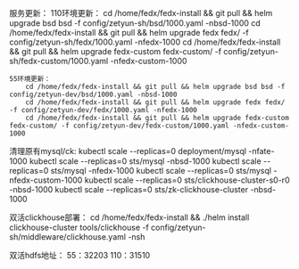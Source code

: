 服务更新：
    110环境更新：
        cd /home/fedx/fedx-install && git pull && helm upgrade bsd bsd -f config/zetyun-sh/bsd/1000.yaml -nbsd-1000
        cd /home/fedx/fedx-install && git pull && helm upgrade fedx fedx/ -f config/zetyun-sh/fedx/1000.yaml -nfedx-1000
        cd /home/fedx/fedx-install && git pull && helm upgrade fedx-custom fedx-custom/ -f config/zetyun-sh/fedx-custom/1000.yaml -nfedx-custom-1000

    55环境更新：
        cd /home/fedx/fedx-install && git pull && helm upgrade bsd bsd -f config/zetyun-dev/bsd/1000.yaml -nbsd-1000
        cd /home/fedx/fedx-install && git pull && helm upgrade fedx fedx/ -f config/zetyun-dev/fedx/1000.yaml -nfedx-1000
        cd /home/fedx/fedx-install && git pull && helm upgrade fedx-custom fedx-custom/ -f config/zetyun-dev/fedx-custom/1000.yaml -nfedx-custom-1000        

清理原有mysql/ck:
    kubectl scale --replicas=0 deployment/mysql -nfate-1000
    kubectl scale --replicas=0 sts/mysql -nbsd-1000
    kubectl scale --replicas=0 sts/mysql -nfedx-1000
    kubectl scale --replicas=0 sts/mysql -nfedx-custom-1000
    kubectl scale --replicas=0 sts/clickhouse-cluster-s0-r0 -nbsd-1000
    kubectl scale --replicas=0 sts/zk-clickhouse-cluster -nbsd-1000
    
双活clickhouse部署：
    cd /home/fedx/fedx-install && ./helm install clickhouse-cluster tools/clickhouse -f config/zetyun-sh/middleware/clickhouse.yaml -nsh

双活hdfs地址：
    55：32203
    110：31510

